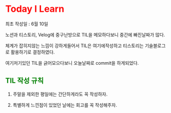 <span style="color:red">Today I Learn </span>
============================================

최초 작성일 : 6월 10일


노션과 티스토리, Velog에 중구난방으로 TIL을 메모하다보니 중간에 빠진날짜가 많다.

체계가 잡히지않는 느낌이 강하게들어서 TIL은 여기에작성하고 티스토리는 기술블로그로 활용하기로 결정하였다.

여기저기있던 TIL을 긁어모으다보니 오늘날짜로 commit을 하게되었다.


<span style="color:green"> TIL 작성 규칙 </span>
-------------------------------------------

1. 주말을 제외한 평일에는 간단하게라도 꼭 작성하자.

2. 특별하게 느낀점이 있었던 날에는 회고를 꼭 작성해주자.

